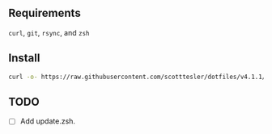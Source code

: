 ## Requirements

`curl`, `git`, `rsync`, and `zsh`

## Install

```bash
curl -o- https://raw.githubusercontent.com/scotttesler/dotfiles/v4.1.1/install.sh | zsh
```

## TODO

- [ ] Add update.zsh.
